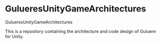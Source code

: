# GulueresUnityGameArchitectures
GulueresUnityGameArchitectures

This is a repository containing the architecture and code design of Guluere for Unity.
